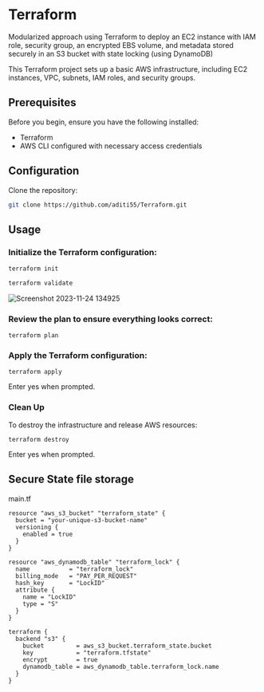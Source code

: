 # Terraform

Modularized approach using Terraform to deploy an EC2 instance with IAM role, security group, an encrypted EBS volume, and metadata stored securely in an S3 bucket with state locking (using DynamoDB)


This Terraform project sets up a basic AWS infrastructure, including EC2 instances, VPC, subnets, IAM roles, and security groups.

## Prerequisites

Before you begin, ensure you have the following installed:

- Terraform 
- AWS CLI configured with necessary access credentials

## Configuration

Clone the repository:

   ```bash
   git clone https://github.com/aditi55/Terraform.git
```

## Usage

### Initialize the Terraform configuration:

```bash
terraform init

terraform validate
```

![Screenshot 2023-11-24 134925](https://github.com/aditi55/Terraform/assets/67974030/e7a7633d-91a3-4e20-b383-e3397946e52f)

### Review the plan to ensure everything looks correct:
```
terraform plan
```

### Apply the Terraform configuration:

```
terraform apply
```
Enter yes when prompted.

  
### Clean Up
To destroy the infrastructure and release AWS resources:

```
terraform destroy
```
Enter yes when prompted.

## Secure State file storage

main.tf
```
resource "aws_s3_bucket" "terraform_state" {
  bucket = "your-unique-s3-bucket-name"
  versioning {
    enabled = true
  }
}

resource "aws_dynamodb_table" "terraform_lock" {
  name           = "terraform_lock"
  billing_mode   = "PAY_PER_REQUEST"
  hash_key       = "LockID"
  attribute {
    name = "LockID"
    type = "S"
  }
}

terraform {
  backend "s3" {
    bucket         = aws_s3_bucket.terraform_state.bucket
    key            = "terraform.tfstate"
    encrypt        = true
    dynamodb_table = aws_dynamodb_table.terraform_lock.name
  }
}
```
